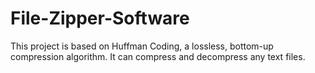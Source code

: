 # File-Zipper-Software
This project is based on Huffman Coding, a lossless, bottom-up compression algorithm. It can compress and decompress any text files.
